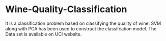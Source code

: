 # Wine-Quality-Classification
It is a classification problem based on classifying the quality of wine. SVM along with PCA has been used to construct the classifcation model. The Data set is available on UCI website. 
